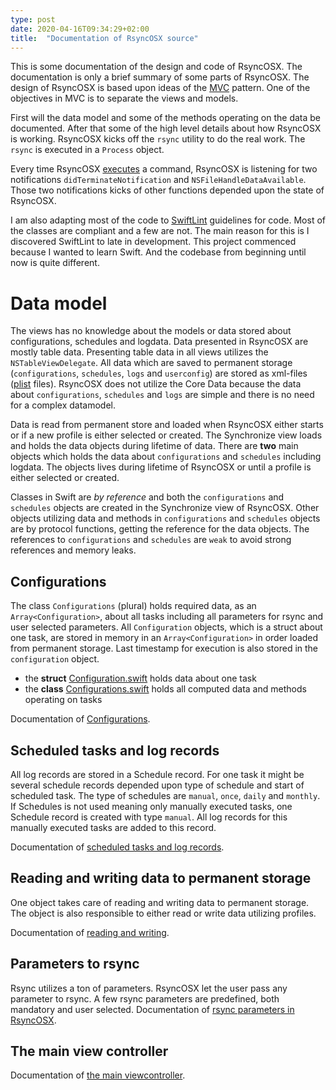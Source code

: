 ```yaml
---
type: post
date: 2020-04-16T09:34:29+02:00
title:  "Documentation of RsyncOSX source"
---
```

This is some documentation of the design and code of RsyncOSX. The documentation is only a brief summary of some parts of RsyncOSX. The design of RsyncOSX is based upon ideas of the [MVC](https://en.wikipedia.org/wiki/Model%E2%80%93view%E2%80%93controller) pattern. One of the objectives in MVC is to separate the views and models.

First will the data model and some of the methods operating on the data be documented. After that some of the high level details about how RsyncOSX is working. RsyncOSX kicks off the `rsync` utility to do the real work. The `rsync` is executed in a `Process` object.

Every time RsyncOSX [executes](https://github.com/rsyncOSX/RsyncOSX/blob/master/RsyncOSX/ProcessCmd.swift) a command, RsyncOSX is listening for two notifications `didTerminateNotification` and `NSFileHandleDataAvailable`. Those two notifications kicks of other functions depended upon the state of RsyncOSX.

I am also adapting most of the code to [SwiftLint](https://github.com/realm/SwiftLint) guidelines for code. Most of the classes are compliant and a few are not. The main reason for this is I discovered SwiftLint to late in development. This project commenced because I wanted to learn Swift. And the codebase from beginning until now is quite different.


# Data model

The views has no knowledge about the models or data stored about configurations, schedules and logdata. Data presented in RsyncOSX are mostly table data. Presenting table data in all views utilizes the `NSTableViewDelegate`. All data which are saved to permanent storage (`configurations`, `schedules`, `logs` and `userconfig`) are stored as xml-files ([plist](https://en.wikipedia.org/wiki/Property_list) files). RsyncOSX does not utilize the Core Data because the data about `configurations`, `schedules` and `logs` are simple and there is no need for a complex datamodel.

Data is read from permanent store and loaded when RsyncOSX either starts or if a new profile is either selected or created. The Synchronize view loads and holds the data objects during lifetime of data. There are **two** main objects which holds the data about `configurations` and `schedules` including logdata. The objects lives during lifetime of RsyncOSX or until a profile is either selected or created.

Classes in Swift are *by reference* and both the  `configurations` and `schedules` objects are created in the Synchronize view of RsyncOSX. Other objects utilizing data and methods in `configurations` and `schedules` objects are by protocol functions, getting the reference for the data objects. The references to  `configurations` and `schedules` are `weak` to avoid strong references and memory leaks.

## Configurations

The class `Configurations` (plural) holds required data, as an `Array<Configuration>`, about all tasks including all parameters for rsync and user selected parameters. All `Configuration` objects, which is a struct about one task, are stored in memory in an `Array<Configuration>` in order loaded from permanent storage. Last timestamp for execution is also stored in the `configuration` object.

- the **struct** [Configuration.swift](https://github.com/rsyncOSX/RsyncOSX/blob/master/RsyncOSX/Configuration.swift) holds data about one task
- the **class** [Configurations.swift](https://github.com/rsyncOSX/RsyncOSX/blob/master/RsyncOSX/Configurations.swift) holds all computed data and methods operating on tasks

Documentation of [Configurations](/post/Configuration).

## Scheduled tasks and log records

All log records are stored in a Schedule record. For one task it might be several schedule records depended upon type of schedule and start of scheduled task. The type of schedules are `manual`, `once`, `daily` and `monthly`. If Schedules is not used meaning only manually executed tasks, one Schedule record is created with type `manual`. All log records for this manually executed tasks are added to this record.

Documentation of [scheduled tasks and log records](/post/Schedule).


## Reading and writing data to permanent storage

One object takes care of reading and writing data to permanent storage. The object is also responsible to either read or write data utilizing profiles.

Documentation of [reading and writing](/post/Readwrite).

## Parameters to rsync

Rsync utilizes a ton of parameters. RsyncOSX let the user pass any parameter to rsync. A few rsync parameters are predefined, both mandatory and user selected. Documentation of [rsync parameters in RsyncOSX](/post/Parameters).

## The main view controller

Documentation of [the main viewcontroller](/post/Viewcontroller).
